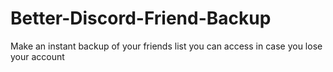 # Better-Discord-Friend-Backup
Make an instant backup of your friends list you can access in case you lose your account
